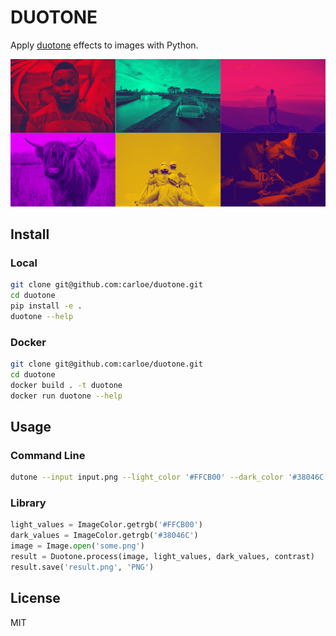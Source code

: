 # DUOTONE

Apply [duotone](https://en.wikipedia.org/wiki/Duotone) effects to images with Python.

![Sample](sample.png)

## Install

### Local
```bash
git clone git@github.com:carloe/duotone.git
cd duotone
pip install -e .
duotone --help
```

### Docker

```bash
git clone git@github.com:carloe/duotone.git
cd duotone
docker build . -t duotone
docker run duotone --help
```

## Usage

### Command Line

```bash
dutone --input input.png --light_color '#FFCB00' --dark_color '#38046C' --out output.png
```

### Library

```python
light_values = ImageColor.getrgb('#FFCB00')
dark_values = ImageColor.getrgb('#38046C')
image = Image.open('some.png')
result = Duotone.process(image, light_values, dark_values, contrast)
result.save('result.png', 'PNG')
```

## License

MIT

